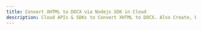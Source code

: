 ---title: Convert XHTML to DOCX via Nodejs SDK in Clouddescription: Cloud APIs & SDKs to Convert XHTML to DOCX. Also Create, Edit & Render Microsoft Word & OpenOffice documents in the Cloud.---
